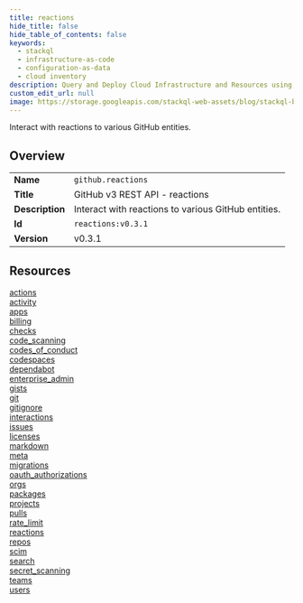 ```yaml
---
title: reactions
hide_title: false
hide_table_of_contents: false
keywords:
  - stackql
  - infrastructure-as-code
  - configuration-as-data
  - cloud inventory
description: Query and Deploy Cloud Infrastructure and Resources using SQL
custom_edit_url: null
image: https://storage.googleapis.com/stackql-web-assets/blog/stackql-blog-post-featured-image.png
---
```

Interact with reactions to various GitHub entities.  
    

## Overview
<table><tbody>
<tr><td><b>Name</b></td><td><code>github.reactions</code></td></tr>
<tr><td><b>Title</b></td><td>GitHub v3 REST API - reactions</td></tr>
<tr><td><b>Description</b></td><td>Interact with reactions to various GitHub entities.</td></tr>
<tr><td><b>Id</b></td><td><code>reactions:v0.3.1</code></td></tr>
<tr><td><b>Version</b></td><td>v0.3.1</td></tr>
</tbody></table>

## Resources
<div class="row">
<div class="providerDocColumn">
<a href="/docs/providers/github/reactions/actions">actions</a><br />
<a href="/docs/providers/github/reactions/activity">activity</a><br />
<a href="/docs/providers/github/reactions/apps">apps</a><br />
<a href="/docs/providers/github/reactions/billing">billing</a><br />
<a href="/docs/providers/github/reactions/checks">checks</a><br />
<a href="/docs/providers/github/reactions/code_scanning">code_scanning</a><br />
<a href="/docs/providers/github/reactions/codes_of_conduct">codes_of_conduct</a><br />
<a href="/docs/providers/github/reactions/codespaces">codespaces</a><br />
<a href="/docs/providers/github/reactions/dependabot">dependabot</a><br />
<a href="/docs/providers/github/reactions/enterprise_admin">enterprise_admin</a><br />
<a href="/docs/providers/github/reactions/gists">gists</a><br />
<a href="/docs/providers/github/reactions/git">git</a><br />
<a href="/docs/providers/github/reactions/gitignore">gitignore</a><br />
<a href="/docs/providers/github/reactions/interactions">interactions</a><br />
<a href="/docs/providers/github/reactions/issues">issues</a><br />
<a href="/docs/providers/github/reactions/licenses">licenses</a><br />
</div>
<div class="providerDocColumn">
<a href="/docs/providers/github/reactions/markdown">markdown</a><br />
<a href="/docs/providers/github/reactions/meta">meta</a><br />
<a href="/docs/providers/github/reactions/migrations">migrations</a><br />
<a href="/docs/providers/github/reactions/oauth_authorizations">oauth_authorizations</a><br />
<a href="/docs/providers/github/reactions/orgs">orgs</a><br />
<a href="/docs/providers/github/reactions/packages">packages</a><br />
<a href="/docs/providers/github/reactions/projects">projects</a><br />
<a href="/docs/providers/github/reactions/pulls">pulls</a><br />
<a href="/docs/providers/github/reactions/rate_limit">rate_limit</a><br />
<a href="/docs/providers/github/reactions/reactions">reactions</a><br />
<a href="/docs/providers/github/reactions/repos">repos</a><br />
<a href="/docs/providers/github/reactions/scim">scim</a><br />
<a href="/docs/providers/github/reactions/search">search</a><br />
<a href="/docs/providers/github/reactions/secret_scanning">secret_scanning</a><br />
<a href="/docs/providers/github/reactions/teams">teams</a><br />
<a href="/docs/providers/github/reactions/users">users</a><br />
</div>
</div>
